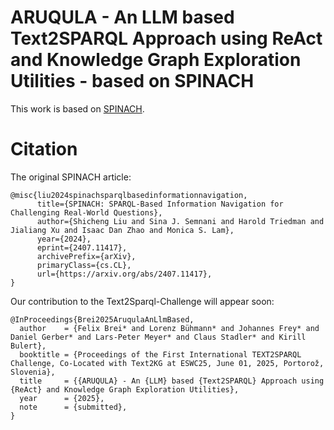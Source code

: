 # ARUQULA - An LLM based Text2SPARQL Approach using ReAct and Knowledge Graph Exploration Utilities - based on SPINACH

This work is based on [SPINACH](https://github.com/stanford-oval/spinach:main).

# Citation

The original SPINACH article:
```
@misc{liu2024spinachsparqlbasedinformationnavigation,
      title={SPINACH: SPARQL-Based Information Navigation for Challenging Real-World Questions}, 
      author={Shicheng Liu and Sina J. Semnani and Harold Triedman and Jialiang Xu and Isaac Dan Zhao and Monica S. Lam},
      year={2024},
      eprint={2407.11417},
      archivePrefix={arXiv},
      primaryClass={cs.CL},
      url={https://arxiv.org/abs/2407.11417}, 
}
```

Our contribution to the Text2Sparql-Challenge will appear soon:
```
@InProceedings{Brei2025AruqulaAnLlmBased,
  author    = {Felix Brei* and Lorenz Bühmann* and Johannes Frey* and Daniel Gerber* and Lars-Peter Meyer* and Claus Stadler* and Kirill Bulert},
  booktitle = {Proceedings of the First International TEXT2SPARQL Challenge, Co-Located with Text2KG at ESWC25, June 01, 2025, Portorož, Slovenia},
  title     = {{ARUQULA} - An {LLM} based {Text2SPARQL} Approach using {ReAct} and Knowledge Graph Exploration Utilities},
  year      = {2025},
  note      = {submitted},
}
```
